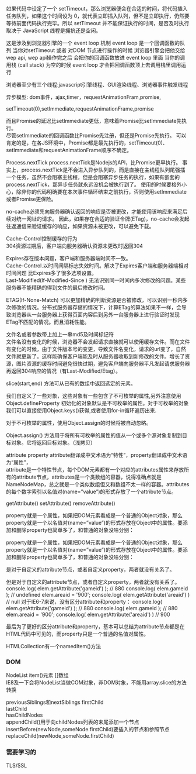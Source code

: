 如果代码中设定了一个 setTimeout，那么浏览器便会在合适的时间，将代码插入任务队列，如果这个时间设为 0，就代表立即插入队列，但不是立即执行，仍然要等待前面代码执行完毕。所以 setTimeout 并不能保证执行的时间，是否及时执行取决于 JavaScript 线程是拥挤还是空闲。  

这是涉及到浏览器引擎的一个 event loop 机制 event loop 是一个回调函数的队列 当你对setTimeout 或者 对DOM 节点进行操作的时候 浏览器引擎会把他交给 wep api, wep api操作完之后 会把你的回调函数放进 event loop 里面 当你的调用栈 (call stack) 为空的时候 event loop 才会把回调函数顶上去调用栈里调用运行

浏览器至少有三个线程:javascript引擎线程、GUI渲染线程、浏览器事件触发线程  


异步模型:
dom事件，ajax,timer，requestAnimationFram,promise,  

setTimeout(0),setImmediate,requestAnimationFrame,promise  


而且Promise的延迟比setImmediate更低，意味着Promise比setImmediate先执行。  
尽管setImmediate的回调函数比Promise先注册，但还是Promise先执行。
可以肯定的是，在各JS环境中，Promise都是最先执行的，setTimeout(0)、setImmediate和requestAnimationFrame顺序不确定。   

Process.nextTick
process.nextTick是Nodejs的API，比Promise更早执行。
事实上，process.nextTick是不会进入异步队列的，而是直接在主线程队列尾强插一个任务，虽然不会阻塞主线程，但是会阻塞异步任务的执行，如果有嵌套的process.nextTick，那异步任务就永远没机会被执行到了。
使用的时候要格外小心，除非你的代码明确要在本次事件循环结束之前执行，否则使用setImmediate或者Promise更保险。  

no-cache必须先向服务器确认返回的响应是否被更改，才能使用该响应来满足后续对统一网址的请求。  因此，如果存在合适的验证令牌(ETag)，no-cache会发起往返通信来验证缓存的响应，如果资源未被更改，可以避免下载。    

Cache-Control控制缓存的行为  
304资源过期后，客户端向服务器确认资源未更改时返回304  

Expires存在版本问题，客户端和服务器端时间不一致。  
Cache-Control.以时间间隔标志失效时间。解决了Expires客户端和服务器端相对时间问题  比Expires多了很多选项设置。    
Last-Modified(If-Modified-Since )  无法识别同一时间内多次修改的问题。某些服务器不能精确的得到文件的最后修改时间。  
 
ETAG(If-None-Match)  可以更加精确的判断资源是否被修改，可以识别一秒内多次修改的情况。分布式服务器存储的情况下，计算ETag的算法如果不一样，会导致浏览器从一台服务器上获得页面内容后到另外一台服务器上进行验证时发现ETag不匹配的情况。而且消耗性能。  

文件名或者参数带上加上一串md5及时间标记符  
文件名没有变化的时候，浏览器不会发起请求直接就可以使用缓存文件。而在文件有变化的时候，由于文件版本号的变更，导致文件名变化，请求的url变了，自然文件就更新了。这样能确保客户端能及时从服务器收取到新修改的文件。增长了资源，图片资源的缓存时间避免很快过期，避免客户端向服务器平凡发起请求服务器再返回304响应的情况（有Last-Modified/Etag）。  

slice(start,end) 方法可从已有的数组中返回选定的元素。


我们自定义了一些对象，这些对象有一些包含了不可枚举的属性,另外注意使用 Object.defineProperty 初始化的对象默认是不可枚举的属性。对于可枚举的对象我们可以直接使用Object.keys()获得,或者使用for-in循环遍历出来.  

对于不可枚举的属性，使用Object.assign的时候将被自动忽略。  

Object.assign() 方法用于将所有可枚举的属性的值从一个或多个源对象复制到目标对象。它将返回目标对象。（浅拷贝）  


attribute property
attribute翻译成中文术语为“特性”，property翻译成中文术语为“属性”，    
attribute是一个特性节点，每个DOM元素都有一个对应的attributes属性来存放所有的attribute节点，attributes是一个类数组的容器，说得准确点就是NameNodeMap，总之就是一个类似数组但又和数组不太一样的容器。attributes的每个数字索引以名值对(name=”value”)的形式存放了一个attribute节点。  

getAttribute()
setAttribute()
removeAttribute()  

property就是一个属性，如果把DOM元素看成是一个普通的Object对象，那么property就是一个以名值对(name=”value”)的形式存放在Object中的属性。要添加和删除property也简单多了，和普通的对象没啥分别：  

property就是一个属性，如果把DOM元素看成是一个普通的Object对象，那么property就是一个以名值对(name=”value”)的形式存放在Object中的属性。要添加和删除property也简单多了，和普通的对象没啥分别：    

是对于自定义的attribute节点，或者自定义property，两者就没有关系了。  

但是对于自定义的attribute节点，或者自定义property，两者就没有关系了。
console.log( elem.getAttribute('gameid') ); // 880
console.log( elem.gameid ); // undefined
elem.areaid = '900';
console.log( elem.getAttribute('areaid') ) // null
对于IE6-7来说，没有区分attribute和property：
console.log( elem.getAttribute('gameid') ); // 880
console.log( elem.gameid ); // 880
elem.areaid = '900';
console.log( elem.getAttribute('areaid') ) // 900


最后为了更好的区分attribute和property，基本可以总结为attribute节点都是在HTML代码中可见的，而property只是一个普通的名值对属性。  

HTMLCollection有一个namedItem()方法

### DOM
NodeList item()元素 []数组  
IE8及一下会将NodeList当做COM对象，非DOM对象，不能用array.slice的方法转换    

previousSiblings和nextSiblings
firstChild  
lastChild  
hasChildNodes  
appendChild()用于向childNodes列表的末尾添加一个节点  
insertBefore(newNode,someNode.firstChild)要插入的节点和参照节点  
replaceChild(newNode,someNode.firstChild)


### 需要学习的
TLS/SSL
